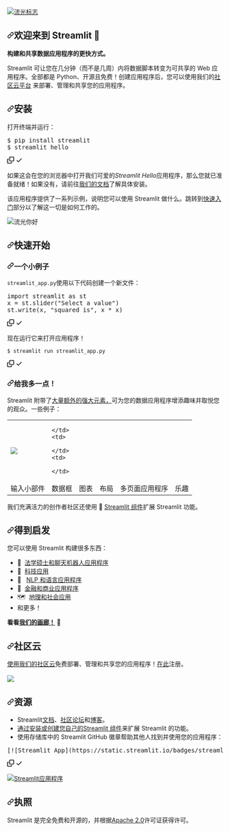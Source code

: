 <div class="Box-sc-g0xbh4-0 bJMeLZ js-snippet-clipboard-copy-unpositioned" data-hpc="true"><article class="markdown-body entry-content container-lg" itemprop="text"><br>
<p dir="auto"><a target="_blank" rel="noopener noreferrer nofollow" href="https://user-images.githubusercontent.com/7164864/217935870-c0bc60a3-6fc0-4047-b011-7b4c59488c91.png"><img src="https://user-images.githubusercontent.com/7164864/217935870-c0bc60a3-6fc0-4047-b011-7b4c59488c91.png" alt="流光标志" style="max-width: 100%;"></a></p>
<h1 tabindex="-1" dir="auto"><a id="user-content-welcome-to-streamlit-" class="anchor" aria-hidden="true" tabindex="-1" href="#welcome-to-streamlit-"><svg class="octicon octicon-link" viewBox="0 0 16 16" version="1.1" width="16" height="16" aria-hidden="true"><path d="m7.775 3.275 1.25-1.25a3.5 3.5 0 1 1 4.95 4.95l-2.5 2.5a3.5 3.5 0 0 1-4.95 0 .751.751 0 0 1 .018-1.042.751.751 0 0 1 1.042-.018 1.998 1.998 0 0 0 2.83 0l2.5-2.5a2.002 2.002 0 0 0-2.83-2.83l-1.25 1.25a.751.751 0 0 1-1.042-.018.751.751 0 0 1-.018-1.042Zm-4.69 9.64a1.998 1.998 0 0 0 2.83 0l1.25-1.25a.751.751 0 0 1 1.042.018.751.751 0 0 1 .018 1.042l-1.25 1.25a3.5 3.5 0 1 1-4.95-4.95l2.5-2.5a3.5 3.5 0 0 1 4.95 0 .751.751 0 0 1-.018 1.042.751.751 0 0 1-1.042.018 1.998 1.998 0 0 0-2.83 0l-2.5 2.5a1.998 1.998 0 0 0 0 2.83Z"></path></svg></a><font style="vertical-align: inherit;"><font style="vertical-align: inherit;">欢迎来到 Streamlit 👋</font></font></h1>
<p dir="auto"><strong><font style="vertical-align: inherit;"><font style="vertical-align: inherit;">构建和共享数据应用程序的更快方式。</font></font></strong></p>
<p dir="auto"><font style="vertical-align: inherit;"><font style="vertical-align: inherit;">Streamlit 可让您在几分钟（而不是几周）内将数据脚本转变为可共享的 Web 应用程序。全部都是 Python、开源且免费！创建应用程序后，您可以使用我们的</font></font><a href="https://streamlit.io/cloud" rel="nofollow"><font style="vertical-align: inherit;"><font style="vertical-align: inherit;">社区云平台</font></font></a><font style="vertical-align: inherit;"><font style="vertical-align: inherit;">&nbsp;来部署、管理和共享您的应用程序。</font></font></p>
<h2 tabindex="-1" dir="auto"><a id="user-content-installation" class="anchor" aria-hidden="true" tabindex="-1" href="#installation"><svg class="octicon octicon-link" viewBox="0 0 16 16" version="1.1" width="16" height="16" aria-hidden="true"><path d="m7.775 3.275 1.25-1.25a3.5 3.5 0 1 1 4.95 4.95l-2.5 2.5a3.5 3.5 0 0 1-4.95 0 .751.751 0 0 1 .018-1.042.751.751 0 0 1 1.042-.018 1.998 1.998 0 0 0 2.83 0l2.5-2.5a2.002 2.002 0 0 0-2.83-2.83l-1.25 1.25a.751.751 0 0 1-1.042-.018.751.751 0 0 1-.018-1.042Zm-4.69 9.64a1.998 1.998 0 0 0 2.83 0l1.25-1.25a.751.751 0 0 1 1.042.018.751.751 0 0 1 .018 1.042l-1.25 1.25a3.5 3.5 0 1 1-4.95-4.95l2.5-2.5a3.5 3.5 0 0 1 4.95 0 .751.751 0 0 1-.018 1.042.751.751 0 0 1-1.042.018 1.998 1.998 0 0 0-2.83 0l-2.5 2.5a1.998 1.998 0 0 0 0 2.83Z"></path></svg></a><font style="vertical-align: inherit;"><font style="vertical-align: inherit;">安装</font></font></h2>
<p dir="auto"><font style="vertical-align: inherit;"><font style="vertical-align: inherit;">打开终端并运行：</font></font></p>
<div class="highlight highlight-source-shell notranslate position-relative overflow-auto" dir="auto"><pre>$ pip install streamlit
$ streamlit hello</pre><div class="zeroclipboard-container">
    <clipboard-copy aria-label="Copy" class="ClipboardButton btn btn-invisible js-clipboard-copy m-2 p-0 tooltipped-no-delay d-flex flex-justify-center flex-items-center" data-copy-feedback="Copied!" data-tooltip-direction="w" value="$ pip install streamlit
$ streamlit hello" tabindex="0" role="button">
      <svg aria-hidden="true" height="16" viewBox="0 0 16 16" version="1.1" width="16" data-view-component="true" class="octicon octicon-copy js-clipboard-copy-icon">
    <path d="M0 6.75C0 5.784.784 5 1.75 5h1.5a.75.75 0 0 1 0 1.5h-1.5a.25.25 0 0 0-.25.25v7.5c0 .138.112.25.25.25h7.5a.25.25 0 0 0 .25-.25v-1.5a.75.75 0 0 1 1.5 0v1.5A1.75 1.75 0 0 1 9.25 16h-7.5A1.75 1.75 0 0 1 0 14.25Z"></path><path d="M5 1.75C5 .784 5.784 0 6.75 0h7.5C15.216 0 16 .784 16 1.75v7.5A1.75 1.75 0 0 1 14.25 11h-7.5A1.75 1.75 0 0 1 5 9.25Zm1.75-.25a.25.25 0 0 0-.25.25v7.5c0 .138.112.25.25.25h7.5a.25.25 0 0 0 .25-.25v-7.5a.25.25 0 0 0-.25-.25Z"></path>
</svg>
      <svg aria-hidden="true" height="16" viewBox="0 0 16 16" version="1.1" width="16" data-view-component="true" class="octicon octicon-check js-clipboard-check-icon color-fg-success d-none">
    <path d="M13.78 4.22a.75.75 0 0 1 0 1.06l-7.25 7.25a.75.75 0 0 1-1.06 0L2.22 9.28a.751.751 0 0 1 .018-1.042.751.751 0 0 1 1.042-.018L6 10.94l6.72-6.72a.75.75 0 0 1 1.06 0Z"></path>
</svg>
    </clipboard-copy>
  </div></div>
<p dir="auto"><font style="vertical-align: inherit;"><font style="vertical-align: inherit;">如果这会在您的浏览器中打开我们可爱的</font></font><em><font style="vertical-align: inherit;"><font style="vertical-align: inherit;">Streamlit Hello</font></font></em><font style="vertical-align: inherit;"><font style="vertical-align: inherit;">应用程序，那么您就已准备就绪！如果没有，请前往</font></font><a href="https://docs.streamlit.io/library/get-started" rel="nofollow"><font style="vertical-align: inherit;"><font style="vertical-align: inherit;">我们的文档</font></font></a><font style="vertical-align: inherit;"><font style="vertical-align: inherit;">了解具体安装。</font></font></p>
<p dir="auto"><font style="vertical-align: inherit;"><font style="vertical-align: inherit;">该应用程序提供了一系列示例，说明您可以使用 Streamlit 做什么。跳转到</font></font><a href="#quickstart"><font style="vertical-align: inherit;"><font style="vertical-align: inherit;">快速入门</font></font></a><font style="vertical-align: inherit;"><font style="vertical-align: inherit;">部分以了解这一切是如何工作的。</font></font></p>
<p dir="auto"><animated-image data-catalyst="" style="width: 500px;"><a target="_blank" rel="noopener noreferrer nofollow" href="https://user-images.githubusercontent.com/7164864/217936487-1017784e-68ec-4e0d-a7f6-6b97525ddf88.gif" data-target="animated-image.originalLink"><img src="https://user-images.githubusercontent.com/7164864/217936487-1017784e-68ec-4e0d-a7f6-6b97525ddf88.gif" alt="流光你好" style="max-width: 100%; display: inline-block;" data-target="animated-image.originalImage"></a>
     
<h2 tabindex="-1" dir="auto"><a id="user-content-quickstart" class="anchor" aria-hidden="true" tabindex="-1" href="#quickstart"><svg class="octicon octicon-link" viewBox="0 0 16 16" version="1.1" width="16" height="16" aria-hidden="true"><path d="m7.775 3.275 1.25-1.25a3.5 3.5 0 1 1 4.95 4.95l-2.5 2.5a3.5 3.5 0 0 1-4.95 0 .751.751 0 0 1 .018-1.042.751.751 0 0 1 1.042-.018 1.998 1.998 0 0 0 2.83 0l2.5-2.5a2.002 2.002 0 0 0-2.83-2.83l-1.25 1.25a.751.751 0 0 1-1.042-.018.751.751 0 0 1-.018-1.042Zm-4.69 9.64a1.998 1.998 0 0 0 2.83 0l1.25-1.25a.751.751 0 0 1 1.042.018.751.751 0 0 1 .018 1.042l-1.25 1.25a3.5 3.5 0 1 1-4.95-4.95l2.5-2.5a3.5 3.5 0 0 1 4.95 0 .751.751 0 0 1-.018 1.042.751.751 0 0 1-1.042.018 1.998 1.998 0 0 0-2.83 0l-2.5 2.5a1.998 1.998 0 0 0 0 2.83Z"></path></svg></a><font style="vertical-align: inherit;"><font style="vertical-align: inherit;">快速开始</font></font></h2>
<h3 tabindex="-1" dir="auto"><a id="user-content-a-little-example" class="anchor" aria-hidden="true" tabindex="-1" href="#a-little-example"><svg class="octicon octicon-link" viewBox="0 0 16 16" version="1.1" width="16" height="16" aria-hidden="true"><path d="m7.775 3.275 1.25-1.25a3.5 3.5 0 1 1 4.95 4.95l-2.5 2.5a3.5 3.5 0 0 1-4.95 0 .751.751 0 0 1 .018-1.042.751.751 0 0 1 1.042-.018 1.998 1.998 0 0 0 2.83 0l2.5-2.5a2.002 2.002 0 0 0-2.83-2.83l-1.25 1.25a.751.751 0 0 1-1.042-.018.751.751 0 0 1-.018-1.042Zm-4.69 9.64a1.998 1.998 0 0 0 2.83 0l1.25-1.25a.751.751 0 0 1 1.042.018.751.751 0 0 1 .018 1.042l-1.25 1.25a3.5 3.5 0 1 1-4.95-4.95l2.5-2.5a3.5 3.5 0 0 1 4.95 0 .751.751 0 0 1-.018 1.042.751.751 0 0 1-1.042.018 1.998 1.998 0 0 0-2.83 0l-2.5 2.5a1.998 1.998 0 0 0 0 2.83Z"></path></svg></a><font style="vertical-align: inherit;"><font style="vertical-align: inherit;">一个小例子</font></font></h3>
<p dir="auto"><font style="vertical-align: inherit;"></font><code>streamlit_app.py</code><font style="vertical-align: inherit;"><font style="vertical-align: inherit;">使用以下代码</font><font style="vertical-align: inherit;">创建一个新文件：</font></font></p>
<div class="highlight highlight-source-python notranslate position-relative overflow-auto" dir="auto"><pre><span class="pl-k">import</span> <span class="pl-s1">streamlit</span> <span class="pl-k">as</span> <span class="pl-s1">st</span>
<span class="pl-s1">x</span> <span class="pl-c1">=</span> <span class="pl-s1">st</span>.<span class="pl-en">slider</span>(<span class="pl-s">"Select a value"</span>)
<span class="pl-s1">st</span>.<span class="pl-en">write</span>(<span class="pl-s1">x</span>, <span class="pl-s">"squared is"</span>, <span class="pl-s1">x</span> <span class="pl-c1">*</span> <span class="pl-s1">x</span>)</pre><div class="zeroclipboard-container">
    <clipboard-copy aria-label="Copy" class="ClipboardButton btn btn-invisible js-clipboard-copy m-2 p-0 tooltipped-no-delay d-flex flex-justify-center flex-items-center" data-copy-feedback="Copied!" data-tooltip-direction="w" value="import streamlit as st
x = st.slider(&quot;Select a value&quot;)
st.write(x, &quot;squared is&quot;, x * x)" tabindex="0" role="button">
      <svg aria-hidden="true" height="16" viewBox="0 0 16 16" version="1.1" width="16" data-view-component="true" class="octicon octicon-copy js-clipboard-copy-icon">
    <path d="M0 6.75C0 5.784.784 5 1.75 5h1.5a.75.75 0 0 1 0 1.5h-1.5a.25.25 0 0 0-.25.25v7.5c0 .138.112.25.25.25h7.5a.25.25 0 0 0 .25-.25v-1.5a.75.75 0 0 1 1.5 0v1.5A1.75 1.75 0 0 1 9.25 16h-7.5A1.75 1.75 0 0 1 0 14.25Z"></path><path d="M5 1.75C5 .784 5.784 0 6.75 0h7.5C15.216 0 16 .784 16 1.75v7.5A1.75 1.75 0 0 1 14.25 11h-7.5A1.75 1.75 0 0 1 5 9.25Zm1.75-.25a.25.25 0 0 0-.25.25v7.5c0 .138.112.25.25.25h7.5a.25.25 0 0 0 .25-.25v-7.5a.25.25 0 0 0-.25-.25Z"></path>
</svg>
      <svg aria-hidden="true" height="16" viewBox="0 0 16 16" version="1.1" width="16" data-view-component="true" class="octicon octicon-check js-clipboard-check-icon color-fg-success d-none">
    <path d="M13.78 4.22a.75.75 0 0 1 0 1.06l-7.25 7.25a.75.75 0 0 1-1.06 0L2.22 9.28a.751.751 0 0 1 .018-1.042.751.751 0 0 1 1.042-.018L6 10.94l6.72-6.72a.75.75 0 0 1 1.06 0Z"></path>
</svg>
    </clipboard-copy>
  </div></div>
<p dir="auto"><font style="vertical-align: inherit;"><font style="vertical-align: inherit;">现在运行它来打开应用程序！</font></font></p>
<div class="snippet-clipboard-content notranslate position-relative overflow-auto"><pre class="notranslate"><code>$ streamlit run streamlit_app.py
</code></pre><div class="zeroclipboard-container">
    <clipboard-copy aria-label="Copy" class="ClipboardButton btn btn-invisible js-clipboard-copy m-2 p-0 tooltipped-no-delay d-flex flex-justify-center flex-items-center" data-copy-feedback="Copied!" data-tooltip-direction="w" value="$ streamlit run streamlit_app.py" tabindex="0" role="button">
      <svg aria-hidden="true" height="16" viewBox="0 0 16 16" version="1.1" width="16" data-view-component="true" class="octicon octicon-copy js-clipboard-copy-icon">
    <path d="M0 6.75C0 5.784.784 5 1.75 5h1.5a.75.75 0 0 1 0 1.5h-1.5a.25.25 0 0 0-.25.25v7.5c0 .138.112.25.25.25h7.5a.25.25 0 0 0 .25-.25v-1.5a.75.75 0 0 1 1.5 0v1.5A1.75 1.75 0 0 1 9.25 16h-7.5A1.75 1.75 0 0 1 0 14.25Z"></path><path d="M5 1.75C5 .784 5.784 0 6.75 0h7.5C15.216 0 16 .784 16 1.75v7.5A1.75 1.75 0 0 1 14.25 11h-7.5A1.75 1.75 0 0 1 5 9.25Zm1.75-.25a.25.25 0 0 0-.25.25v7.5c0 .138.112.25.25.25h7.5a.25.25 0 0 0 .25-.25v-7.5a.25.25 0 0 0-.25-.25Z"></path>
</svg>
      <svg aria-hidden="true" height="16" viewBox="0 0 16 16" version="1.1" width="16" data-view-component="true" class="octicon octicon-check js-clipboard-check-icon color-fg-success d-none">
    <path d="M13.78 4.22a.75.75 0 0 1 0 1.06l-7.25 7.25a.75.75 0 0 1-1.06 0L2.22 9.28a.751.751 0 0 1 .018-1.042.751.751 0 0 1 1.042-.018L6 10.94l6.72-6.72a.75.75 0 0 1 1.06 0Z"></path>
</svg>
    </clipboard-copy>
  </div></div>

<h3 tabindex="-1" dir="auto"><a id="user-content-give-me-more" class="anchor" aria-hidden="true" tabindex="-1" href="#give-me-more"><svg class="octicon octicon-link" viewBox="0 0 16 16" version="1.1" width="16" height="16" aria-hidden="true"><path d="m7.775 3.275 1.25-1.25a3.5 3.5 0 1 1 4.95 4.95l-2.5 2.5a3.5 3.5 0 0 1-4.95 0 .751.751 0 0 1 .018-1.042.751.751 0 0 1 1.042-.018 1.998 1.998 0 0 0 2.83 0l2.5-2.5a2.002 2.002 0 0 0-2.83-2.83l-1.25 1.25a.751.751 0 0 1-1.042-.018.751.751 0 0 1-.018-1.042Zm-4.69 9.64a1.998 1.998 0 0 0 2.83 0l1.25-1.25a.751.751 0 0 1 1.042.018.751.751 0 0 1 .018 1.042l-1.25 1.25a3.5 3.5 0 1 1-4.95-4.95l2.5-2.5a3.5 3.5 0 0 1 4.95 0 .751.751 0 0 1-.018 1.042.751.751 0 0 1-1.042.018 1.998 1.998 0 0 0-2.83 0l-2.5 2.5a1.998 1.998 0 0 0 0 2.83Z"></path></svg></a><font style="vertical-align: inherit;"><font style="vertical-align: inherit;">给我多一点！</font></font></h3>
<p dir="auto"><font style="vertical-align: inherit;"><font style="vertical-align: inherit;">Streamlit 附带了</font></font><a href="https://docs.streamlit.io/library/api-reference" rel="nofollow"><font style="vertical-align: inherit;"><font style="vertical-align: inherit;">大量额外的强大元素，</font></font></a><font style="vertical-align: inherit;"><font style="vertical-align: inherit;">可为您的数据应用程序增添趣味并取悦您的观众。一些例子：</font></font></p>
<table border="0">
  <tbody><tr>
    <td>
      <a href="https://docs.streamlit.io/library/api-reference/widgets" rel="nofollow">
        <img src="https://user-images.githubusercontent.com/7164864/217936099-12c16f8c-7fe4-44b1-889a-1ac9ee6a1b44.png" style="max-width: 100%;">
      </a>
    </td>
    <td>

    </td>
    <td>
   
    </td>
    <td>

    </td>
  </tr>
  <tr>
    <td><font style="vertical-align: inherit;"><font style="vertical-align: inherit;">输入小部件</font></font></td>
    <td><font style="vertical-align: inherit;"><font style="vertical-align: inherit;">数据框</font></font></td>
    <td><font style="vertical-align: inherit;"><font style="vertical-align: inherit;">图表</font></font></td>
    <td><font style="vertical-align: inherit;"><font style="vertical-align: inherit;">布局</font></font></td>
    <td><font style="vertical-align: inherit;"><font style="vertical-align: inherit;">多页面应用程序</font></font></td>
    <td><font style="vertical-align: inherit;"><font style="vertical-align: inherit;">乐趣</font></font></td>
  </tr>
</tbody></table>
<p dir="auto"><font style="vertical-align: inherit;"><font style="vertical-align: inherit;">我们充满活力的创作者社区还使用 🧩 </font></font><a href="http://components.streamlit.app" rel="nofollow"><font style="vertical-align: inherit;"><font style="vertical-align: inherit;">Streamlit 组件</font></font></a><font style="vertical-align: inherit;"><font style="vertical-align: inherit;">扩展 Streamlit 功能。</font></font></p>
<h2 tabindex="-1" dir="auto"><a id="user-content-get-inspired" class="anchor" aria-hidden="true" tabindex="-1" href="#get-inspired"><svg class="octicon octicon-link" viewBox="0 0 16 16" version="1.1" width="16" height="16" aria-hidden="true"><path d="m7.775 3.275 1.25-1.25a3.5 3.5 0 1 1 4.95 4.95l-2.5 2.5a3.5 3.5 0 0 1-4.95 0 .751.751 0 0 1 .018-1.042.751.751 0 0 1 1.042-.018 1.998 1.998 0 0 0 2.83 0l2.5-2.5a2.002 2.002 0 0 0-2.83-2.83l-1.25 1.25a.751.751 0 0 1-1.042-.018.751.751 0 0 1-.018-1.042Zm-4.69 9.64a1.998 1.998 0 0 0 2.83 0l1.25-1.25a.751.751 0 0 1 1.042.018.751.751 0 0 1 .018 1.042l-1.25 1.25a3.5 3.5 0 1 1-4.95-4.95l2.5-2.5a3.5 3.5 0 0 1 4.95 0 .751.751 0 0 1-.018 1.042.751.751 0 0 1-1.042.018 1.998 1.998 0 0 0-2.83 0l-2.5 2.5a1.998 1.998 0 0 0 0 2.83Z"></path></svg></a><font style="vertical-align: inherit;"><font style="vertical-align: inherit;">得到启发</font></font></h2>
<p dir="auto"><font style="vertical-align: inherit;"><font style="vertical-align: inherit;">您可以使用 Streamlit 构建很多东西：</font></font></p>
<ul dir="auto">
<li><font style="vertical-align: inherit;"><font style="vertical-align: inherit;">🤖&nbsp;&nbsp;</font></font><a href="https://streamlit.io/gallery?category=llms" rel="nofollow"><font style="vertical-align: inherit;"><font style="vertical-align: inherit;">法学硕士和聊天机器人应用程序</font></font></a></li>
<li><font style="vertical-align: inherit;"><font style="vertical-align: inherit;">🧬&nbsp;&nbsp;</font></font><a href="https://streamlit.io/gallery?category=science-technology" rel="nofollow"><font style="vertical-align: inherit;"><font style="vertical-align: inherit;">科技应用</font></font></a></li>
<li><font style="vertical-align: inherit;"><font style="vertical-align: inherit;">💬&nbsp;&nbsp; </font></font><a href="https://streamlit.io/gallery?category=nlp-language" rel="nofollow"><font style="vertical-align: inherit;"><font style="vertical-align: inherit;">NLP 和语言应用程序</font></font></a></li>
<li><font style="vertical-align: inherit;"><font style="vertical-align: inherit;">🏦&nbsp;&nbsp;</font></font><a href="https://streamlit.io/gallery?category=finance-business" rel="nofollow"><font style="vertical-align: inherit;"><font style="vertical-align: inherit;">金融和商业应用程序</font></font></a></li>
<li><font style="vertical-align: inherit;"><font style="vertical-align: inherit;">🗺&nbsp;&nbsp;</font></font><a href="https://streamlit.io/gallery?category=geography-society" rel="nofollow"><font style="vertical-align: inherit;"><font style="vertical-align: inherit;">地理和社会应用</font></font></a></li>
<li><font style="vertical-align: inherit;"><font style="vertical-align: inherit;">和更多！</font></font></li>
</ul>
<p dir="auto"><strong><font style="vertical-align: inherit;"><font style="vertical-align: inherit;">看看</font></font><a href="https://streamlit.io/gallery" rel="nofollow"><font style="vertical-align: inherit;"><font style="vertical-align: inherit;">我们的画廊！</font></font></a></strong><font style="vertical-align: inherit;"><font style="vertical-align: inherit;"> 🎈</font></font></p>
<h2 tabindex="-1" dir="auto"><a id="user-content-community-cloud" class="anchor" aria-hidden="true" tabindex="-1" href="#community-cloud"><svg class="octicon octicon-link" viewBox="0 0 16 16" version="1.1" width="16" height="16" aria-hidden="true"><path d="m7.775 3.275 1.25-1.25a3.5 3.5 0 1 1 4.95 4.95l-2.5 2.5a3.5 3.5 0 0 1-4.95 0 .751.751 0 0 1 .018-1.042.751.751 0 0 1 1.042-.018 1.998 1.998 0 0 0 2.83 0l2.5-2.5a2.002 2.002 0 0 0-2.83-2.83l-1.25 1.25a.751.751 0 0 1-1.042-.018.751.751 0 0 1-.018-1.042Zm-4.69 9.64a1.998 1.998 0 0 0 2.83 0l1.25-1.25a.751.751 0 0 1 1.042.018.751.751 0 0 1 .018 1.042l-1.25 1.25a3.5 3.5 0 1 1-4.95-4.95l2.5-2.5a3.5 3.5 0 0 1 4.95 0 .751.751 0 0 1-.018 1.042.751.751 0 0 1-1.042.018 1.998 1.998 0 0 0-2.83 0l-2.5 2.5a1.998 1.998 0 0 0 0 2.83Z"></path></svg></a><font style="vertical-align: inherit;"><font style="vertical-align: inherit;">社区云</font></font></h2>
<p dir="auto"><font style="vertical-align: inherit;"></font><a href="https://streamlit.io/cloud" rel="nofollow"><font style="vertical-align: inherit;"><font style="vertical-align: inherit;">使用我们的社区云</font></font></a><font style="vertical-align: inherit;"><font style="vertical-align: inherit;">免费部署、管理和共享您的应用程序</font><font style="vertical-align: inherit;">！</font></font><a href="https://share.streamlit.io/signup" rel="nofollow"><font style="vertical-align: inherit;"><font style="vertical-align: inherit;">在此</font></font></a><font style="vertical-align: inherit;"><font style="vertical-align: inherit;">注册</font><font style="vertical-align: inherit;">。</font></font><br><br>
<animated-image data-catalyst="" style="width: 400px;"><a target="_blank" rel="noopener noreferrer nofollow" href="https://user-images.githubusercontent.com/7164864/214965336-64500db3-0d79-4a20-8052-2dda883902d2.gif" data-target="animated-image.originalLink"><img src="https://user-images.githubusercontent.com/7164864/214965336-64500db3-0d79-4a20-8052-2dda883902d2.gif" style="max-width: 100%; display: inline-block;" data-target="animated-image.originalImage"></a>
      <span class="AnimatedImagePlayer" data-target="animated-image.player" hidden="">
        <a data-target="animated-image.replacedLink" class="AnimatedImagePlayer-images" href="https://user-images.githubusercontent.com/7164864/214965336-64500db3-0d79-4a20-8052-2dda883902d2.gif" target="_blank">
          

<h2 tabindex="-1" dir="auto"><a id="user-content-resources" class="anchor" aria-hidden="true" tabindex="-1" href="#resources"><svg class="octicon octicon-link" viewBox="0 0 16 16" version="1.1" width="16" height="16" aria-hidden="true"><path d="m7.775 3.275 1.25-1.25a3.5 3.5 0 1 1 4.95 4.95l-2.5 2.5a3.5 3.5 0 0 1-4.95 0 .751.751 0 0 1 .018-1.042.751.751 0 0 1 1.042-.018 1.998 1.998 0 0 0 2.83 0l2.5-2.5a2.002 2.002 0 0 0-2.83-2.83l-1.25 1.25a.751.751 0 0 1-1.042-.018.751.751 0 0 1-.018-1.042Zm-4.69 9.64a1.998 1.998 0 0 0 2.83 0l1.25-1.25a.751.751 0 0 1 1.042.018.751.751 0 0 1 .018 1.042l-1.25 1.25a3.5 3.5 0 1 1-4.95-4.95l2.5-2.5a3.5 3.5 0 0 1 4.95 0 .751.751 0 0 1-.018 1.042.751.751 0 0 1-1.042.018 1.998 1.998 0 0 0-2.83 0l-2.5 2.5a1.998 1.998 0 0 0 0 2.83Z"></path></svg></a><font style="vertical-align: inherit;"><font style="vertical-align: inherit;">资源</font></font></h2>
<ul dir="auto">
<li><font style="vertical-align: inherit;"><font style="vertical-align: inherit;">Streamlit</font></font><a href="https://docs.streamlit.io" rel="nofollow"><font style="vertical-align: inherit;"><font style="vertical-align: inherit;">文档</font></font></a><font style="vertical-align: inherit;"><font style="vertical-align: inherit;">、</font></font><a href="https://discuss.streamlit.io" rel="nofollow"><font style="vertical-align: inherit;"><font style="vertical-align: inherit;">社区论坛</font></font></a><font style="vertical-align: inherit;"><font style="vertical-align: inherit;">和</font></font><a href="https://blog.streamlit.io" rel="nofollow"><font style="vertical-align: inherit;"><font style="vertical-align: inherit;">博客</font></font></a><font style="vertical-align: inherit;"><font style="vertical-align: inherit;">。</font></font></li>
<li><font style="vertical-align: inherit;"></font><a href="http://components.streamlit.app/" rel="nofollow"><font style="vertical-align: inherit;"><font style="vertical-align: inherit;">通过安装或创建您自己的Streamlit 组件</font></font></a><font style="vertical-align: inherit;"><font style="vertical-align: inherit;">来扩展 Streamlit 的功能</font><font style="vertical-align: inherit;">。</font></font></li>
<li><font style="vertical-align: inherit;"><font style="vertical-align: inherit;">使用存储库中的 Streamlit GitHub 徽章帮助其他人找到并使用您的应用程序：</font></font></li>
</ul>
<div class="highlight highlight-text-md notranslate position-relative overflow-auto" dir="auto"><pre><span class="pl-s">[</span><span class="pl-s">![</span>Streamlit App<span class="pl-s">]</span><span class="pl-s">(</span><span class="pl-corl">https://static.streamlit.io/badges/streamlit_badge_black_white.svg</span><span class="pl-s">)]</span><span class="pl-s">(</span><span class="pl-corl">URL_TO_YOUR_APP</span><span class="pl-s">)</span></pre><div class="zeroclipboard-container">
    <clipboard-copy aria-label="Copy" class="ClipboardButton btn btn-invisible js-clipboard-copy m-2 p-0 tooltipped-no-delay d-flex flex-justify-center flex-items-center" data-copy-feedback="Copied!" data-tooltip-direction="w" value="[![Streamlit App](https://static.streamlit.io/badges/streamlit_badge_black_white.svg)](URL_TO_YOUR_APP)" tabindex="0" role="button">
      <svg aria-hidden="true" height="16" viewBox="0 0 16 16" version="1.1" width="16" data-view-component="true" class="octicon octicon-copy js-clipboard-copy-icon">
    <path d="M0 6.75C0 5.784.784 5 1.75 5h1.5a.75.75 0 0 1 0 1.5h-1.5a.25.25 0 0 0-.25.25v7.5c0 .138.112.25.25.25h7.5a.25.25 0 0 0 .25-.25v-1.5a.75.75 0 0 1 1.5 0v1.5A1.75 1.75 0 0 1 9.25 16h-7.5A1.75 1.75 0 0 1 0 14.25Z"></path><path d="M5 1.75C5 .784 5.784 0 6.75 0h7.5C15.216 0 16 .784 16 1.75v7.5A1.75 1.75 0 0 1 14.25 11h-7.5A1.75 1.75 0 0 1 5 9.25Zm1.75-.25a.25.25 0 0 0-.25.25v7.5c0 .138.112.25.25.25h7.5a.25.25 0 0 0 .25-.25v-7.5a.25.25 0 0 0-.25-.25Z"></path>
</svg>
      <svg aria-hidden="true" height="16" viewBox="0 0 16 16" version="1.1" width="16" data-view-component="true" class="octicon octicon-check js-clipboard-check-icon color-fg-success d-none">
    <path d="M13.78 4.22a.75.75 0 0 1 0 1.06l-7.25 7.25a.75.75 0 0 1-1.06 0L2.22 9.28a.751.751 0 0 1 .018-1.042.751.751 0 0 1 1.042-.018L6 10.94l6.72-6.72a.75.75 0 0 1 1.06 0Z"></path>
</svg>
    </clipboard-copy>
  </div></div>
<p dir="auto"><a href="https://share.streamlit.io/streamlit/roadmap" rel="nofollow"><img src="https://camo.githubusercontent.com/492dc2cc5c894cc5c245075202d323f30d70821f2106b40543be4a2cff98d347/68747470733a2f2f7374617469632e73747265616d6c69742e696f2f6261646765732f73747265616d6c69745f62616467655f626c61636b5f77686974652e737667" alt="Streamlit应用程序" data-canonical-src="https://static.streamlit.io/badges/streamlit_badge_black_white.svg" style="max-width: 100%;"></a></p>
<h2 tabindex="-1" dir="auto"><a id="user-content-license" class="anchor" aria-hidden="true" tabindex="-1" href="#license"><svg class="octicon octicon-link" viewBox="0 0 16 16" version="1.1" width="16" height="16" aria-hidden="true"><path d="m7.775 3.275 1.25-1.25a3.5 3.5 0 1 1 4.95 4.95l-2.5 2.5a3.5 3.5 0 0 1-4.95 0 .751.751 0 0 1 .018-1.042.751.751 0 0 1 1.042-.018 1.998 1.998 0 0 0 2.83 0l2.5-2.5a2.002 2.002 0 0 0-2.83-2.83l-1.25 1.25a.751.751 0 0 1-1.042-.018.751.751 0 0 1-.018-1.042Zm-4.69 9.64a1.998 1.998 0 0 0 2.83 0l1.25-1.25a.751.751 0 0 1 1.042.018.751.751 0 0 1 .018 1.042l-1.25 1.25a3.5 3.5 0 1 1-4.95-4.95l2.5-2.5a3.5 3.5 0 0 1 4.95 0 .751.751 0 0 1-.018 1.042.751.751 0 0 1-1.042.018 1.998 1.998 0 0 0-2.83 0l-2.5 2.5a1.998 1.998 0 0 0 0 2.83Z"></path></svg></a><font style="vertical-align: inherit;"><font style="vertical-align: inherit;">执照</font></font></h2>
<p dir="auto"><font style="vertical-align: inherit;"><font style="vertical-align: inherit;">Streamlit 是完全免费和开源的，并根据</font></font><a href="https://www.apache.org/licenses/LICENSE-2.0" rel="nofollow"><font style="vertical-align: inherit;"><font style="vertical-align: inherit;">Apache 2.0</font></font></a><font style="vertical-align: inherit;"><font style="vertical-align: inherit;">许可证获得许可。</font></font></p>
</article></div>
